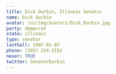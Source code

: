 ```yaml
---
title: Dick Durbin, Illinois Senator
name: Dick Durbin
avatar: /ui/img/avatars/Dick_Durbin.jpg
party: democrat
state: illinois
type: senator
lasthall: 1997-01-07
phone: (202) 224-2152
never: TRUE
twitter: SenatorDurbin
---
```

